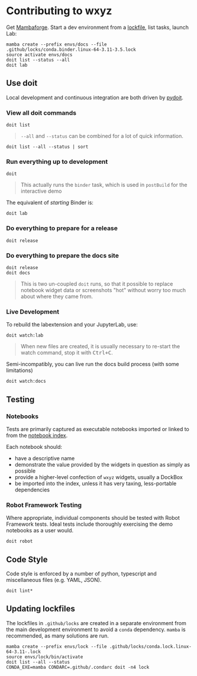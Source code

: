 # Contributing to wxyz

Get [Mambaforge]. Start a dev environment from a [lockfile], list tasks, launch Lab:

    mamba create --prefix envs/docs --file .github/locks/conda.binder.linux-64-3.11-3.5.lock
    source activate envs/docs
    doit list --status --all
    doit lab

[mambaforge]: https://github.com/conda-forge/miniforge/releases
[lockfile]: ./.github/locks

## Use doit

Local development and continuous integration are both driven by
[pydoit](https://pydoit.org/contents.html).

### View all doit commands

    doit list

> `--all` and `--status` can be combined for a lot of quick information.

    doit list --all --status | sort

### Run everything up to development

    doit

> This actually runs the `binder` task, which is used in `postBuild` for the interactive
> demo

The equivalent of _starting_ Binder is:

    doit lab

### Do everything to prepare for a release

    doit release

### Do everything to prepare the docs site

    doit release
    doit docs

> This is two un-coupled `doit` runs, so that it possible to replace notebook widget
> data or screenshots "hot" without worry too much about where they came from.

### Live Development

To rebuild the labextension and your JupyterLab, use:

    doit watch:lab

> When new files are created, it is usually necessary to re-start the watch command,
> stop it with <kbd>Ctrl+C</kbd>.

Semi-incompatibly, you can live run the docs build process (with some limitations)

    doit watch:docs

## Testing

### Notebooks

Tests are primarily captured as executable notebooks imported or linked to from the
[notebook index](src/py/wxyz_notebooks/src/wxyz/notebooks/index.ipynb).

Each notebook should:

- have a descriptive name
- demonstrate the value provided by the widgets in question as simply as possible
- provide a higher-level confection of `wxyz` widgets, usually a DockBox
- be imported into the index, unless it has very taxing, less-portable dependencies

### Robot Framework Testing

Where appropriate, individual components should be tested with Robot Framework tests.
Ideal tests include thoroughly exercising the demo notebooks as a user would.

    doit robot

## Code Style

Code style is enforced by a number of python, typescript and miscellaneous files (e.g.
YAML, JSON).

    doit lint*

## Updating lockfiles

The lockfiles in `.github/locks` are created in a separate environment from the main
development environment to avoid a `conda` dependency. `mamba` is recommended, as many
solutions are run.

    mamba create --prefix envs/lock --file .github/locks/conda.lock.linux-64-3.11-.lock
    source envs/lock/bin/activate
    doit list --all --status
    CONDA_EXE=mamba CONDARC=.github/.condarc doit -n4 lock
